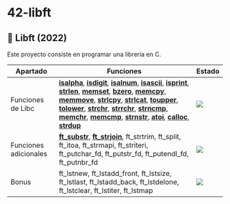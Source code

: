 # 42-libft

## :notebook_with_decorative_cover: Libft (2022)

Este proyecto consiste en programar una librería en C.

|     Apartado      |                                              Funciones                                                                                                  |                      Estado                           |
|-------------------|------------------------------------------------------------------------------------------------------------------------------------------------------------------------------------------|-------------------------------------------------------------------------------|
| Funciones de Libc | [**isalpha**](https://github.com/mehdisalim/42-Libft/blob/main/ft_isalpha.c), [**isdigit**](https://github.com/mehdisalim/42-Libft/blob/main/ft_isdigit.c), [**isalnum**](https://github.com/mehdisalim/42-Libft/blob/main/ft_isalnum.c), [**isascii**](https://github.com/mehdisalim/42-Libft/blob/main/ft_isascii.c), [**isprint**](https://github.com/mehdisalim/42-Libft/blob/main/ft_isprint.c), [**strlen**](https://github.com/mehdisalim/42-Libft/blob/main/ft_strlen.c), [**memset**](https://github.com/mehdisalim/42-Libft/blob/main/ft_memset.c), [**bzero**](https://github.com/mehdisalim/42-Libft/blob/main/ft_bzero.c), [**memcpy**](https://github.com/mehdisalim/42-Libft/blob/main/ft_memcpy.c), [**memmove**](https://github.com/mehdisalim/42-Libft/blob/main/ft_memmove.c), [**strlcpy**](https://github.com/mehdisalim/42-Libft/blob/main/ft_strlcpy.c), [**strlcat**](https://github.com/mehdisalim/42-Libft/blob/main/ft_strlcat.c), [**toupper**](https://github.com/mehdisalim/42-Libft/blob/main/ft_toupper.c), [**tolower**](https://github.com/mehdisalim/42-Libft/blob/main/ft_tolower.c), [**strchr**](https://github.com/mehdisalim/42-Libft/blob/main/ft_strchr.c), [**strrchr**](https://github.com/mehdisalim/42-Libft/blob/main/ft_strrchr.c), [**strncmp**](https://github.com/mehdisalim/42-Libft/blob/main/ft_strncmp.c), [**memchr**](https://github.com/mehdisalim/42-Libft/blob/main/ft_memchr.c), [**memcmp**](https://github.com/mehdisalim/42-Libft/blob/main/ft_memcmp.c), [**strnstr**](https://github.com/mehdisalim/42-Libft/blob/main/ft_strnstr.c), [**atoi**](https://github.com/mehdisalim/42-Libft/blob/main/ft_atoi.c), [**calloc**](https://github.com/mehdisalim/42-Libft/blob/main/ft_calloc.c), [**strdup**](https://github.com/mehdisalim/42-Libft/blob/main/ft_strdup.c) | <a href="#"><img src="https://img.shields.io/badge/Completado-green?style=for-the-badge"></a> |
| Funciones adicionales |    [**ft_substr**](https://github.com/mehdisalim/42-Libft/blob/main/ft_substr.c), [**ft_strjoin**](https://github.com/mehdisalim/42-Libft/blob/main/ft_strjoin.c), ft_strtrim, ft_split, ft_itoa, ft_strmapi, ft_striteri, ft_putchar_fd, ft_putstr_fd, ft_putendl_fd, ft_putnbr_fd                                                                                                                                                                                      |          <a href="#"><img src="https://img.shields.io/badge/En progreso-orange?style=for-the-badge"></a>                       |
|  Bonus 				|    ft_lstnew, ft_lstadd_front, ft_lstsize, ft_lstlast, ft_lstadd_back, ft_lstdelone, ft_lstclear, ft_lstiter, ft_lstmap                                                                                                                                                                                      |                         <a href="#"><img src="https://img.shields.io/badge/En progreso-orange?style=for-the-badge"></a>                |
